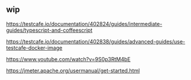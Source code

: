 ## wip

https://testcafe.io/documentation/402824/guides/intermediate-guides/typescript-and-coffeescript

https://testcafe.io/documentation/402838/guides/advanced-guides/use-testcafe-docker-image

https://www.youtube.com/watch?v=9S0p3RtM4bE

https://jmeter.apache.org/usermanual/get-started.html
